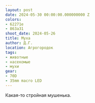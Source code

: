 ```yaml
---
layout: post
date: 2024-05-30 00:00:00.000000000 Z
colors:
- 62271e
- 863a31
shoot_date: 2024-05-26
title: Муха
author: Д.Г.
location: Агрогородок
tags:
- животные
- насекомые
- мухи
gear:
- 70D
- 35mm macro LED
---
```

Какая-то стройная мушенька.

